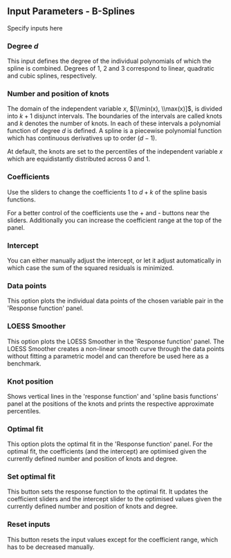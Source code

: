 ## Input Parameters - B-Splines

Specify inputs here

### Degree $d$

This input defines the degree of the individual polynomials of which the spline is combined. Degrees of 1, 2 and 3 correspond to linear, quadratic and cubic splines, respectively.

### Number and position of knots 

The domain of the independent variable $x$, $[\\min(x), \\max(x)]$, is divided into $k+1$ disjunct intervals. The boundaries of the intervals are called knots and $k$ denotes the number of knots. In each of these intervals a polynomial function of degree $d$ is defined. A spline is a piecewise polynomial function which has continuous derivatives up to order $(d-1)$.

At default, the knots are set to the percentiles of the independent variable $x$ which are equidistantly distributed across 0 and 1. 

### Coefficients 

Use the sliders to change the coefficients $1$ to $d+k$ of the spline basis functions. 

For a better control of the coefficients use the + and - buttons near the sliders. Additionally you can increase the coefficient range at the top of the panel. 

### Intercept 

You can either manually adjust the intercept, or let it adjust automatically in which case the sum of the squared residuals is minimized.

### Data points 

This option plots the individual data points of the chosen variable pair in the 'Response function' panel.

### LOESS Smoother 

This option plots the LOESS Smoother in the 'Response function' panel.
The LOESS Smoother creates a non-linear smooth curve through the data points without fitting a parametric model and can therefore be used here as a benchmark.

### Knot position 

Shows vertical lines in the 'response function' and 'spline basis functions' panel at the positions of the knots and prints the respective approximate percentiles. 

### Optimal fit 

This option plots the optimal fit in the 'Response function' panel. For the optimal fit, the coefficients (and the intercept) are optimised given the currently defined number and position of knots and degree.

### Set optimal fit

This button sets the response function to the optimal fit. It updates the coefficient sliders and the intercept slider to the optimised values given the currently defined number and position of knots and degree.

### Reset inputs 

This button resets the input values except for the coefficient range, which has to be decreased manually. 